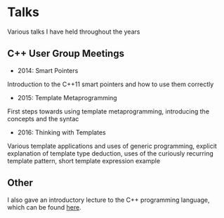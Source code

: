 # Talks

Various talks I have held throughout the years

## C++ User Group Meetings

 * 2014: Smart Pointers
 
 Introduction to the C++11 smart pointers and how to use them correctly
 
 * 2015: Template Metaprogramming
 
 First steps towards using template metaprogramming, introducing the concepts and the syntac
 
 * 2016: Thinking with Templates
 
 Various template applications and uses of generic programming, explicit explanation of template type deduction,
 uses of the curiously recurring template pattern, short template expression example
 
 ## Other
 
 I also gave an introductory lecture to the C++ programming language, which can be found 
 [here](https://github.com/Irubataru/cpp-lecture-2015).
